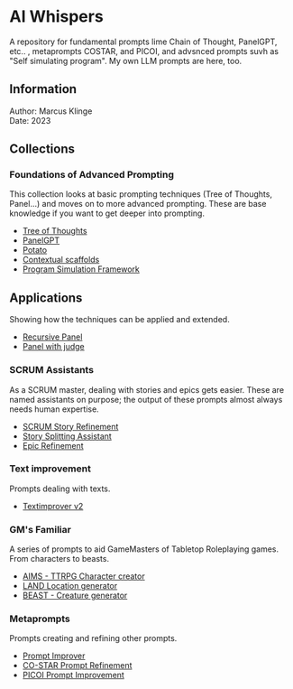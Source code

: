 # AI Whispers
A repository for fundamental prompts lime Chain of Thought, PanelGPT, etc.. , metaprompts COSTAR, and PICOI, and advsnced prompts suvh as "Self simulating program".
My own LLM prompts are here, too.

## Information
Author: Marcus Klinge  
Date: 2023

## Collections

### Foundations of Advanced Prompting
This collection looks at basic prompting techniques (Tree of Thoughts, Panel...) and moves on to more advanced prompting.
These are base knowledge if you want to get deeper into prompting.

* [Tree of Thoughts](https://github.com/zielperson/AI-whispers/blob/master/TreeOfThought/readme.md)
* [PanelGPT](https://github.com/zielperson/AI-whispers/tree/master/PanelGPT/readme.md)
* [Potato](https://github.com/zielperson/AI-whispers/blob/master/Potato.md)
* [Contextual scaffolds](https://github.com/zielperson/AI-whispers/blob/master/contextual%20scaffolding.md)
* [Program Simulation Framework](https://github.com/zielperson/AI-whispers/blob/master/program%20simulation%20framework.md)

## Applications
Showing how the techniques can be applied and extended.
* [Recursive Panel](https://github.com/zielperson/AI-whispers/blob/master/recursive%20panel.md)
* [Panel with judge](https://github.com/zielperson/AI-whispers/blob/master/recpanelwjudge.md)

### SCRUM Assistants
As a SCRUM master, dealing with stories and epics gets easier.
These are named assistants on purpose; the output of these prompts almost always needs human expertise.
* [SCRUM Story Refinement](https://github.com/zielperson/AI-whispers/blob/master/SCRUM%20story%20refinement.md)
* [Story Splitting Assistant](https://github.com/zielperson/AI-whispers/blob/master/Story%20Splitting.md)
* [Epic Refinement](https://github.com/zielperson/AI-whispers/blob/master/Epic%20Refinement.md)

### Text improvement
Prompts dealing with texts.
* [Textimprover v2](https://github.com/zielperson/AI-whispers/blob/master/Textimproverv2.md)
  
### GM's Familiar
A series of prompts to aid GameMasters of Tabletop Roleplaying games. From characters to beasts.
* [AIMS - TTRPG Character creator](https://github.com/zielperson/AI-whispers/blob/master/RPG%20-%20AIMS.md) 
* [LAND Location generator](https://github.com/zielperson/AI-whispers/blob/master/LAND.md)
* [BEAST - Creature generator](https://github.com/zielperson/AI-whispers/blob/master/BEAST.md)

### Metaprompts
Prompts creating and refining other prompts.
* [Prompt Improver](https://github.com/zielperson/AI-whispers/blob/master/Prompt%20Improver.md)
* [CO-STAR Prompt Refinement](https://github.com/zielperson/AI-whispers/tree/master/Prompt%20Improvement%20-%20COSTAR)
* [PICOI Prompt Improvement](https://github.com/zielperson/AI-whispers/blob/master/picoi.md)
